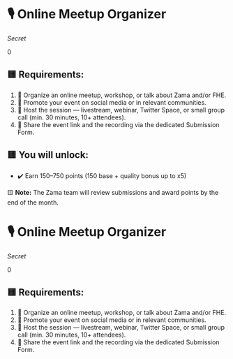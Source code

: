 # 🎙️ Online Meetup Organizer

_Secret_

0

## 🟨 Requirements:
1. 📅 Organize an online meetup, workshop, or talk about Zama and/or FHE.
2. 📢 Promote your event on social media or in relevant communities.
3. 🎥 Host the session — livestream, webinar, Twitter Space, or small group call (min. 30 minutes, 10+ attendees).
4. 🔗 Share the event link and the recording via the dedicated Submission Form.

## 🟨 You will unlock:
- ✔️ Earn 150–750 points (150 base + quality bonus up to x5)

🟨 **Note:** The Zama team will review submissions and award points by the end of the month.
# 🎙️ Online Meetup Organizer

_Secret_

0

## 🟨 Requirements:
1. 📅 Organize an online meetup, workshop, or talk about Zama and/or FHE.
2. 📢 Promote your event on social media or in relevant communities.
3. 🎥 Host the session — livestream, webinar, Twitter Space, or small group call (min. 30 minutes, 10+ attendees).
4. 🔗 Share the event link and the recording via the dedicated Submission Form.
